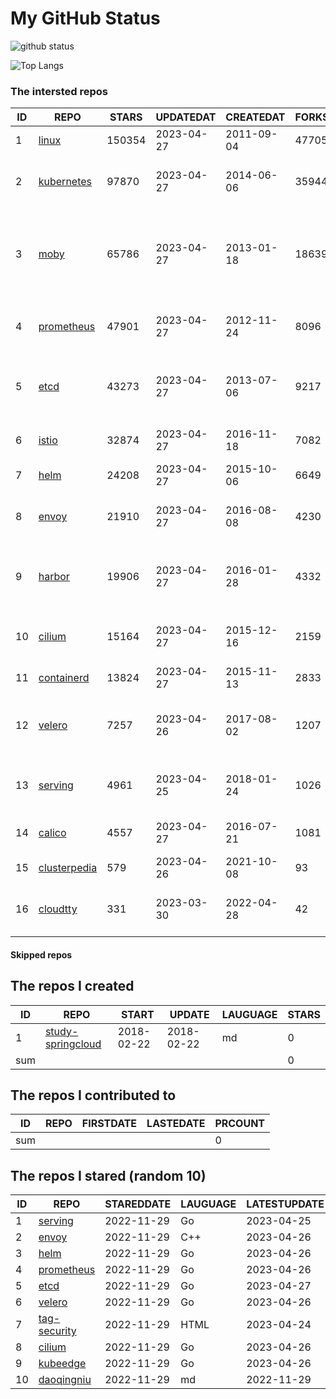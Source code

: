# My GitHub Status

<img src="https://github-readme-stats-1.yihong0618.vercel.app/api?username=daoqingniu&show_icons=true&&&hide_title=true&count_private=true" alt="github status" />

![Top Langs](https://github-readme-stats-1.yihong0618.vercel.app/api/top-langs/?username=daoqingniu&layout=compact)

<!--START_SECTION:github_repos-->
### The intersted repos
| ID |                              REPO                               | STARS  | UPDATEDAT  | CREATEDAT  | FORKSCOUNT |                                              DESCRIPTIONS                                              |
|----|-----------------------------------------------------------------|--------|------------|------------|------------|--------------------------------------------------------------------------------------------------------|
|  1 | [linux](https://github.com/torvalds/linux)                      | 150354 | 2023-04-27 | 2011-09-04 |      47705 | Linux kernel source tree                                                                               |
|  2 | [kubernetes](https://github.com/kubernetes/kubernetes)          |  97870 | 2023-04-27 | 2014-06-06 |      35944 | Production-Grade Container Scheduling and Management                                                   |
|  3 | [moby](https://github.com/moby/moby)                            |  65786 | 2023-04-27 | 2013-01-18 |      18639 | Moby Project - a collaborative project for the container ecosystem to assemble container-based systems |
|  4 | [prometheus](https://github.com/prometheus/prometheus)          |  47901 | 2023-04-27 | 2012-11-24 |       8096 | The Prometheus monitoring system and time series database.                                             |
|  5 | [etcd](https://github.com/etcd-io/etcd)                         |  43273 | 2023-04-27 | 2013-07-06 |       9217 | Distributed reliable key-value store for the most critical data of a distributed system                |
|  6 | [istio](https://github.com/istio/istio)                         |  32874 | 2023-04-27 | 2016-11-18 |       7082 | Connect, secure, control, and observe services.                                                        |
|  7 | [helm](https://github.com/helm/helm)                            |  24208 | 2023-04-27 | 2015-10-06 |       6649 | The Kubernetes Package Manager                                                                         |
|  8 | [envoy](https://github.com/envoyproxy/envoy)                    |  21910 | 2023-04-27 | 2016-08-08 |       4230 | Cloud-native high-performance edge/middle/service proxy                                                |
|  9 | [harbor](https://github.com/goharbor/harbor)                    |  19906 | 2023-04-27 | 2016-01-28 |       4332 | An open source trusted cloud native registry project that stores, signs, and scans content.            |
| 10 | [cilium](https://github.com/cilium/cilium)                      |  15164 | 2023-04-27 | 2015-12-16 |       2159 | eBPF-based Networking, Security, and Observability                                                     |
| 11 | [containerd](https://github.com/containerd/containerd)          |  13824 | 2023-04-27 | 2015-11-13 |       2833 | An open and reliable container runtime                                                                 |
| 12 | [velero](https://github.com/vmware-tanzu/velero)                |   7257 | 2023-04-26 | 2017-08-02 |       1207 | Backup and migrate Kubernetes applications and their persistent volumes                                |
| 13 | [serving](https://github.com/knative/serving)                   |   4961 | 2023-04-25 | 2018-01-24 |       1026 | Kubernetes-based, scale-to-zero, request-driven compute                                                |
| 14 | [calico](https://github.com/projectcalico/calico)               |   4557 | 2023-04-27 | 2016-07-21 |       1081 | Cloud native networking and network security                                                           |
| 15 | [clusterpedia](https://github.com/clusterpedia-io/clusterpedia) |    579 | 2023-04-26 | 2021-10-08 |         93 | The Encyclopedia of Kubernetes clusters                                                                |
| 16 | [cloudtty](https://github.com/cloudtty/cloudtty)                |    331 | 2023-03-30 | 2022-04-28 |         42 | A Friendly Kubernetes CloudShell (Web Terminal) !                                                      |



#### Skipped repos
<!--END_SECTION:github_repos-->

<!--START_SECTION:my_github-->
## The repos I created
| ID  |                                 REPO                                 |   START    |   UPDATE   | LAUGUAGE | STARS |
|-----|----------------------------------------------------------------------|------------|------------|----------|-------|
|   1 | [study-springcloud](https://github.com/daoqingniu/study-springcloud) | 2018-02-22 | 2018-02-22 | md       |     0 |
| sum |                                                                      |            |            |          |     0 |

## The repos I contributed to
| ID  | REPO | FIRSTDATE | LASTEDATE | PRCOUNT |
|-----|------|-----------|-----------|---------|
| sum |      |           |           |       0 |

## The repos I stared (random 10)
| ID |                          REPO                          | STAREDDATE | LAUGUAGE | LATESTUPDATE |
|----|--------------------------------------------------------|------------|----------|--------------|
|  1 | [serving](https://github.com/knative/serving)          | 2022-11-29 | Go       | 2023-04-25   |
|  2 | [envoy](https://github.com/envoyproxy/envoy)           | 2022-11-29 | C++      | 2023-04-26   |
|  3 | [helm](https://github.com/helm/helm)                   | 2022-11-29 | Go       | 2023-04-26   |
|  4 | [prometheus](https://github.com/prometheus/prometheus) | 2022-11-29 | Go       | 2023-04-26   |
|  5 | [etcd](https://github.com/etcd-io/etcd)                | 2022-11-29 | Go       | 2023-04-27   |
|  6 | [velero](https://github.com/vmware-tanzu/velero)       | 2022-11-29 | Go       | 2023-04-26   |
|  7 | [tag-security](https://github.com/cncf/tag-security)   | 2022-11-29 | HTML     | 2023-04-24   |
|  8 | [cilium](https://github.com/cilium/cilium)             | 2022-11-29 | Go       | 2023-04-26   |
|  9 | [kubeedge](https://github.com/kubeedge/kubeedge)       | 2022-11-29 | Go       | 2023-04-26   |
| 10 | [daoqingniu](https://github.com/daoqingniu/daoqingniu) | 2022-11-29 | md       | 2022-11-29   |

<!--END_SECTION:my_github-->
